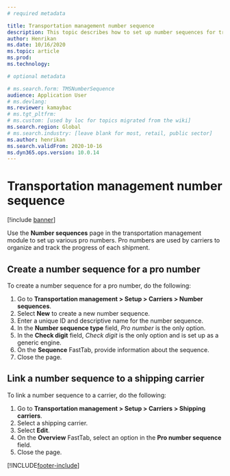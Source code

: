 ```yaml
---
# required metadata

title: Transportation management number sequence
description: This topic describes how to set up number sequences for transportation management.
author: Henrikan
ms.date: 10/16/2020
ms.topic: article
ms.prod: 
ms.technology: 

# optional metadata

# ms.search.form: TMSNumberSequence
audience: Application User
# ms.devlang: 
ms.reviewer: kamaybac
# ms.tgt_pltfrm: 
# ms.custom: [used by loc for topics migrated from the wiki]
ms.search.region: Global
# ms.search.industry: [leave blank for most, retail, public sector]
ms.author: henrikan
ms.search.validFrom: 2020-10-16
ms.dyn365.ops.version: 10.0.14
---
```


# Transportation management number sequence

[!include [banner](../includes/banner.md)]

Use the **Number sequences** page in the transportation management module to set up various pro numbers. Pro numbers are used by carriers to organize and track the progress of each shipment.

## Create a number sequence for a pro number

To create a number sequence for a pro number, do the following:

1. Go to **Transportation management \> Setup \> Carriers \> Number sequences**.
1. Select **New** to create a new number sequence.
1. Enter a unique ID and descriptive name for the number sequence.
1. In the **Number sequence type** field, *Pro number* is the only option.
1. In the **Check digit** field, *Check digit* is the only option and is set up as a generic engine.
1. On the **Sequence** FastTab, provide information about the sequence.
1. Close the page.

## Link a number sequence to a shipping carrier

To link a number sequence to a carrier, do the following:

1. Go to **Transportation management \> Setup \> Carriers \> Shipping carriers**.
1. Select a shipping carrier.
1. Select **Edit**.
1. On the **Overview** FastTab, select an option in the **Pro number sequence** field.
1. Close the page.


[!INCLUDE[footer-include](../../includes/footer-banner.md)]